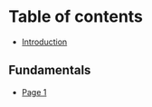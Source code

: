 # Table of contents

* [Introduction](README.md)

## Fundamentals

* [Page 1](fundamentals/page-1.md)
